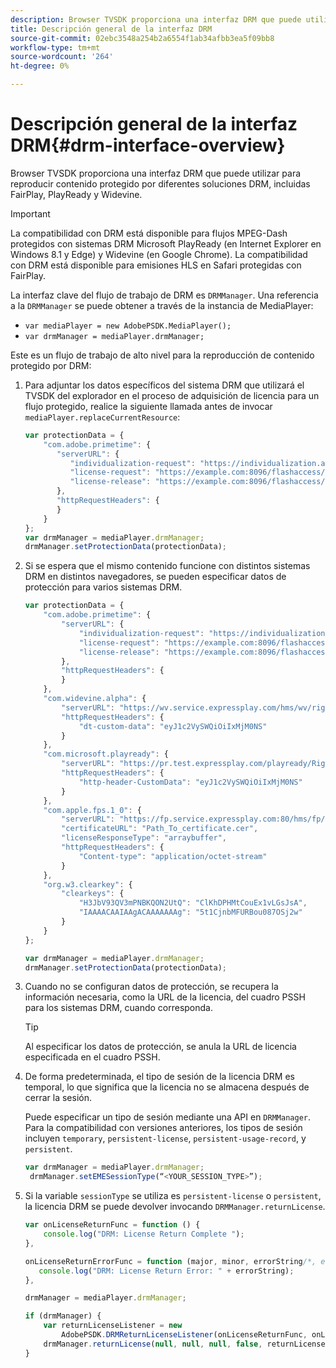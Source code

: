 ```yaml
---
description: Browser TVSDK proporciona una interfaz DRM que puede utilizar para reproducir contenido protegido por diferentes soluciones DRM, incluidas FairPlay, PlayReady y Widevine.
title: Descripción general de la interfaz DRM
source-git-commit: 02ebc3548a254b2a6554f1ab34afbb3ea5f09bb8
workflow-type: tm+mt
source-wordcount: '264'
ht-degree: 0%

---
```


# Descripción general de la interfaz DRM{#drm-interface-overview}

Browser TVSDK proporciona una interfaz DRM que puede utilizar para reproducir contenido protegido por diferentes soluciones DRM, incluidas FairPlay, PlayReady y Widevine.

<!--<a id="section_59994F2059B245E996E0776214804A0A"></a>-->

>[!IMPORTANT]
>
>La compatibilidad con DRM está disponible para flujos MPEG-Dash protegidos con sistemas DRM Microsoft PlayReady (en Internet Explorer en Windows 8.1 y Edge) y Widevine (en Google Chrome). La compatibilidad con DRM está disponible para emisiones HLS en Safari protegidas con FairPlay.

La interfaz clave del flujo de trabajo de DRM es `DRMManager`. Una referencia a la `DRMManager` se puede obtener a través de la instancia de MediaPlayer:

* `var mediaPlayer = new AdobePSDK.MediaPlayer();`
* `var drmManager = mediaPlayer.drmManager;`

<!--<a id="section_B7E8AD9A4D4F4BD9BA2A67ABC135D6F9"></a>-->

Este es un flujo de trabajo de alto nivel para la reproducción de contenido protegido por DRM:

1. Para adjuntar los datos específicos del sistema DRM que utilizará el TVSDK del explorador en el proceso de adquisición de licencia para un flujo protegido, realice la siguiente llamada antes de invocar `mediaPlayer.replaceCurrentResource`:

   ```js
   var protectionData = { 
       "com.adobe.primetime": { 
          "serverURL": { 
             "individualization-request": "https://individualization.adobe.com/flashaccess/i15n/v5", 
             "license-request": "https://example.com:8096/flashaccess/req", 
             "license-release": "https://example.com:8096/flashaccess/req" 
          }, 
          "httpRequestHeaders": { 
          } 
       } 
   }; 
   var drmManager = mediaPlayer.drmManager; 
   drmManager.setProtectionData(protectionData);
   ```

1. Si se espera que el mismo contenido funcione con distintos sistemas DRM en distintos navegadores, se pueden especificar datos de protección para varios sistemas DRM.

   ```js
   var protectionData = { 
       "com.adobe.primetime": { 
           "serverURL": { 
               "individualization-request": "https://individualization.adobe.com/flashaccess/i15n/v5", 
               "license-request": "https://example.com:8096/flashaccess/req", 
               "license-release": "https://example.com:8096/flashaccess/req" 
           }, 
           "httpRequestHeaders": { 
           } 
       }, 
       "com.widevine.alpha": { 
           "serverURL": "https://wv.service.expressplay.com/hms/wv/rights/?ExpressPlayToken=<token value>", 
           "httpRequestHeaders": { 
               "dt-custom-data": "eyJ1c2VySWQiOiIxMjM0NS" 
           } 
       }, 
       "com.microsoft.playready": { 
           "serverURL": "https://pr.test.expressplay.com/playready/RightsManager.asmx?ExpressPlayToken=<token value>", 
           "httpRequestHeaders": { 
               "http-header-CustomData": "eyJ1c2VySWQiOiIxMjM0NS" 
           } 
       }, 
       "com.apple.fps.1_0": { 
           "serverURL": "https://fp.service.expressplay.com:80/hms/fp/rights/?ExpressPlayToken=<token value>", 
           "certificateURL": "Path_To_certificate.cer", 
           "licenseResponseType": "arraybuffer", 
           "httpRequestHeaders": { 
               "Content-type": "application/octet-stream" 
           } 
       }, 
       "org.w3.clearkey": { 
           "clearkeys": { 
               "H3JbV93QV3mPNBKQON2UtQ": "ClKhDPHMtCouEx1vLGsJsA", 
               "IAAAACAAIAAgACAAAAAAAg": "5t1CjnbMFURBou087OSj2w" 
           } 
       } 
   }; 
   
   var drmManager = mediaPlayer.drmManager; 
   drmManager.setProtectionData(protectionData);
   ```

1. Cuando no se configuran datos de protección, se recupera la información necesaria, como la URL de la licencia, del cuadro PSSH para los sistemas DRM, cuando corresponda.

   >[!TIP]
   >
   >Al especificar los datos de protección, se anula la URL de licencia especificada en el cuadro PSSH.

1. De forma predeterminada, el tipo de sesión de la licencia DRM es temporal, lo que significa que la licencia no se almacena después de cerrar la sesión.

   Puede especificar un tipo de sesión mediante una API en `DRMManager`.  Para la compatibilidad con versiones anteriores, los tipos de sesión incluyen `temporary`, `persistent-license`, `persistent-usage-record`, y `persistent`.

   ```js
   var drmManager = mediaPlayer.drmManager; 
    drmManager.setEMESessionType(“<YOUR_SESSION_TYPE>”); 
   ```

1. Si la variable `sessionType` se utiliza es `persistent-license` o `persistent`, la licencia DRM se puede devolver invocando `DRMManager.returnLicense`.

   ```js
   var onLicenseReturnFunc = function () { 
       console.log("DRM: License Return Complete "); 
   }, 
   
   onLicenseReturnErrorFunc = function (major, minor, errorString/*, errorServerUrl*/) { 
      console.log("DRM: License Return Error: " + errorString); 
   }, 
   
   drmManager = mediaPlayer.drmManager; 
   
   if (drmManager) { 
       var returnLicenseListener = new  
           AdobePSDK.DRMReturnLicenseListener(onLicenseReturnFunc, onLicenseReturnErrorFunc); 
       drmManager.returnLicense(null, null, null, false, returnLicenseListener, drmLicense.session); 
   }
   ```
